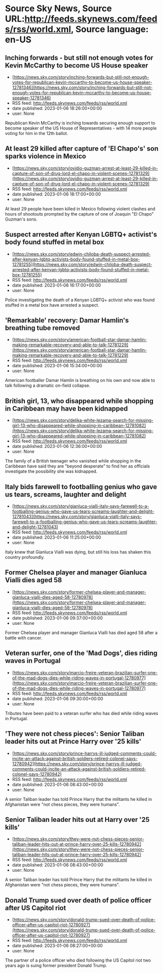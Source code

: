 # Source Sky News, Source URL:http://feeds.skynews.com/feeds/rss/world.xml, Source language: en-US

## Inching forwards - but still not enough votes for Kevin McCarthy to become US House speaker
 - [https://news.sky.com/story/inching-forwards-but-still-not-enough-votes-for-republican-kevin-mccarthy-to-become-us-house-speaker-12781346](https://news.sky.com/story/inching-forwards-but-still-not-enough-votes-for-republican-kevin-mccarthy-to-become-us-house-speaker-12781346)
 - RSS feed: http://feeds.skynews.com/feeds/rss/world.xml
 - date published: 2023-01-06 18:26:00+00:00
 - user: None

Republican Kevin McCarthy is inching towards securing enough support to become speaker of the US House of Representatives - with 14 more people voting for him in the 12th ballot.

## At least 29 killed after capture of 'El Chapo's' son sparks violence in Mexico
 - [https://news.sky.com/story/ovidio-guzman-arrest-at-least-29-killed-in-capture-of-son-of-drug-lord-el-chapo-in-violent-scenes-12781329](https://news.sky.com/story/ovidio-guzman-arrest-at-least-29-killed-in-capture-of-son-of-drug-lord-el-chapo-in-violent-scenes-12781329)
 - RSS feed: http://feeds.skynews.com/feeds/rss/world.xml
 - date published: 2023-01-06 18:17:00+00:00
 - user: None

At least 29 people have been killed in Mexico following violent clashes and hours of shootouts prompted by the capture of one of Joaquin "El Chapo" Guzman's sons.

## Suspect arrested after Kenyan LGBTQ+ activist's body found stuffed in metal box
 - [https://news.sky.com/story/edwin-chiloba-death-suspect-arrested-after-kenyan-lgbtq-activists-body-found-stuffed-in-metal-box-12781255](https://news.sky.com/story/edwin-chiloba-death-suspect-arrested-after-kenyan-lgbtq-activists-body-found-stuffed-in-metal-box-12781255)
 - RSS feed: http://feeds.skynews.com/feeds/rss/world.xml
 - date published: 2023-01-06 16:17:00+00:00
 - user: None

Police investigating the death of a Kenyan LGBTQ+ activist who was found stuffed in a metal box have arrested a suspect.

## 'Remarkable' recovery: Damar Hamlin's breathing tube removed
 - [https://news.sky.com/story/american-football-star-damar-hamlin-making-remarkable-recovery-and-able-to-talk-12781229](https://news.sky.com/story/american-football-star-damar-hamlin-making-remarkable-recovery-and-able-to-talk-12781229)
 - RSS feed: http://feeds.skynews.com/feeds/rss/world.xml
 - date published: 2023-01-06 15:34:00+00:00
 - user: None

American footballer Damar Hamlin is breathing on his own and now able to talk following a dramatic on-field collapse.

## British girl, 13, who disappeared while shopping in Caribbean may have been kidnapped
 - [https://news.sky.com/story/delika-white-lezama-search-for-missing-girl-13-who-disappeared-while-shopping-in-caribbean-12781082](https://news.sky.com/story/delika-white-lezama-search-for-missing-girl-13-who-disappeared-while-shopping-in-caribbean-12781082)
 - RSS feed: http://feeds.skynews.com/feeds/rss/world.xml
 - date published: 2023-01-06 12:36:00+00:00
 - user: None

The family of a British teenager who vanished while shopping in the Caribbean have said they are "beyond desperate" to find her as officials investigate the possibility she was kidnapped.

## Italy bids farewell to footballing genius who gave us tears, screams, laughter and delight
 - [https://news.sky.com/story/gianluca-vialli-italy-says-farewell-to-a-footballing-genius-who-gave-us-tears-screams-laughter-and-delight-12781043](https://news.sky.com/story/gianluca-vialli-italy-says-farewell-to-a-footballing-genius-who-gave-us-tears-screams-laughter-and-delight-12781043)
 - RSS feed: http://feeds.skynews.com/feeds/rss/world.xml
 - date published: 2023-01-06 11:25:00+00:00
 - user: None

Italy knew that Gianluca Vialli was dying, but still his loss has shaken this country profoundly.

## Former Chelsea player and manager Gianluca Vialli dies aged 58
 - [https://news.sky.com/story/former-chelsea-player-and-manager-gianluca-vialli-dies-aged-58-12780978](https://news.sky.com/story/former-chelsea-player-and-manager-gianluca-vialli-dies-aged-58-12780978)
 - RSS feed: http://feeds.skynews.com/feeds/rss/world.xml
 - date published: 2023-01-06 09:37:00+00:00
 - user: None

Former Chelsea player and manager Gianluca Vialli has died aged 58 after a battle with cancer.

## Veteran surfer, one of the 'Mad Dogs', dies riding waves in Portugal
 - [https://news.sky.com/story/marcio-freire-veteran-brazilian-surfer-one-of-the-mad-dogs-dies-while-riding-waves-in-portugal-12780977](https://news.sky.com/story/marcio-freire-veteran-brazilian-surfer-one-of-the-mad-dogs-dies-while-riding-waves-in-portugal-12780977)
 - RSS feed: http://feeds.skynews.com/feeds/rss/world.xml
 - date published: 2023-01-06 09:30:00+00:00
 - user: None

Tributes have been paid to a veteran surfer who has died while riding waves in Portugal.

## 'They were not chess pieces': Senior Taliban leader hits out at Prince Harry over '25 kills'
 - [https://news.sky.com/story/prince-harrys-ill-judged-comments-could-incite-an-attack-against-british-soldiers-retired-colonel-says-12780942](https://news.sky.com/story/prince-harrys-ill-judged-comments-could-incite-an-attack-against-british-soldiers-retired-colonel-says-12780942)
 - RSS feed: http://feeds.skynews.com/feeds/rss/world.xml
 - date published: 2023-01-06 08:43:00+00:00
 - user: None

A senior Taliban leader has told Prince Harry that the militants he killed in Afghanistan were "not chess pieces, they were humans".

## Senior Taliban leader hits out at Harry over '25 kills'
 - [https://news.sky.com/story/they-were-not-chess-pieces-senior-taliban-leader-hits-out-at-prince-harry-over-25-kills-12780942](https://news.sky.com/story/they-were-not-chess-pieces-senior-taliban-leader-hits-out-at-prince-harry-over-25-kills-12780942)
 - RSS feed: http://feeds.skynews.com/feeds/rss/world.xml
 - date published: 2023-01-06 08:43:00+00:00
 - user: None

A senior Taliban leader has told Prince Harry that the militants he killed in Afghanistan were "not chess pieces, they were humans".

## Donald Trump sued over death of police officer after US Capitol riot
 - [https://news.sky.com/story/donald-trump-sued-over-death-of-police-officer-after-us-capitol-riot-12780927](https://news.sky.com/story/donald-trump-sued-over-death-of-police-officer-after-us-capitol-riot-12780927)
 - RSS feed: http://feeds.skynews.com/feeds/rss/world.xml
 - date published: 2023-01-06 08:27:00+00:00
 - user: None

The partner of a police officer who died following the US Capitol riot two years ago is suing former president Donald Trump.
